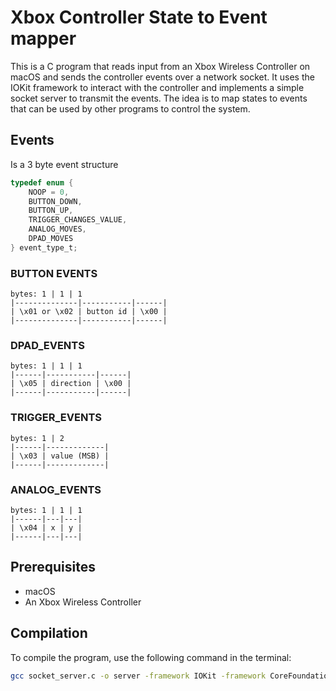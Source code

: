 # Xbox Controller State to Event mapper

This is a C program that reads input from an Xbox Wireless Controller on macOS and sends the controller events over a network socket. It uses the IOKit framework to interact with the controller and implements a simple socket server to transmit the events. The idea is to map states to events that can be used by other programs to control the system.

## Events
Is a 3 byte event structure

```c
typedef enum {
    NOOP = 0,
    BUTTON_DOWN,
    BUTTON_UP,
    TRIGGER_CHANGES_VALUE,
    ANALOG_MOVES,
    DPAD_MOVES
} event_type_t;
```

### BUTTON EVENTS
```
bytes: 1 | 1 | 1
|--------------|-----------|------|
| \x01 or \x02 | button id | \x00 |
|--------------|-----------|------|
```

### DPAD_EVENTS
```
bytes: 1 | 1 | 1
|------|-----------|------|
| \x05 | direction | \x00 |
|------|-----------|------|
```

### TRIGGER_EVENTS
```
bytes: 1 | 2 
|------|-------------|
| \x03 | value (MSB) |
|------|-------------|
```

### ANALOG_EVENTS
```
bytes: 1 | 1 | 1  
|------|---|---|
| \x04 | x | y |
|------|---|---|
```


## Prerequisites
- macOS
- An Xbox Wireless Controller

## Compilation
To compile the program, use the following command in the terminal:

```bash
gcc socket_server.c -o server -framework IOKit -framework CoreFoundation
```